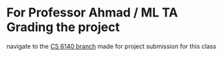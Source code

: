 # For Professor Ahmad / ML TA Grading the project

navigate to the [CS 6140 branch](https://github.com/deepyaad/emotion-fmri-classification/tree/cs6140) made for project submission for this class
